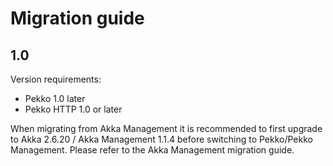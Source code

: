 # Migration guide

## 1.0 

Version requirements:
* Pekko 1.0 later
* Pekko HTTP 1.0 or later

When migrating from Akka Management it is recommended to first upgrade to Akka 2.6.20 / Akka Management 1.1.4 before switching to Pekko/Pekko Management.
Please refer to the Akka Management migration guide.



